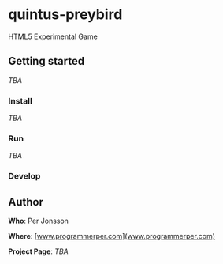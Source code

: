 # quintus-preybird
HTML5 Experimental Game

## Getting started
*TBA*

### Install
*TBA*

### Run
*TBA*

### Develop

## Author
**Who**: Per Jonsson

**Where**: [www.programmerper.com](www.programmerper.com)

**Project Page**: *TBA*
